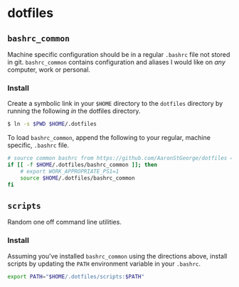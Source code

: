 # dotfiles

## `bashrc_common`
Machine specific configuration should be in a regular `.bashrc` file not stored in git.
`bashrc_common` contains configuration and aliases I would like on *any* computer, work or personal.


### Install
Create a symbolic link in your `$HOME` directory to the `dotfiles` directory by running the following *in* the dotfiles directory.
```sh
$ ln -s $PWD $HOME/.dotfiles
```
To load `bashrc_common`, append the following to your regular, machine specific, `.bashrc` file.
```bash
# source common bashrc from https://github.com/AaronStGeorge/dotfiles ==========
if [[ -f $HOME/.dotfiles/bashrc_common ]]; then
    # export WORK_APPROPRIATE_PS1=1
    source $HOME/.dotfiles/bashrc_common
fi
```

## `scripts`
Random one off command line utilities.

### Install
Assuming you've installed `bashrc_common` using the directions above, install scripts by updating the `PATH` environment variable in your `.bashrc`.
```bash
export PATH="$HOME/.dotfiles/scripts:$PATH"
```

